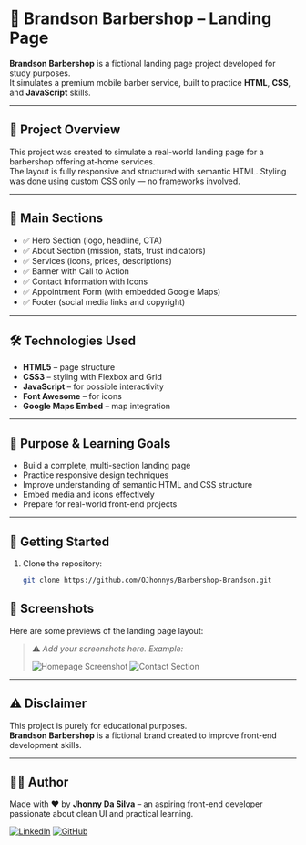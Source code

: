 # 💈 Brandson Barbershop – Landing Page

**Brandson Barbershop** is a fictional landing page project developed for study purposes.  
It simulates a premium mobile barber service, built to practice **HTML**, **CSS**, and **JavaScript** skills.

---

## 📌 Project Overview

This project was created to simulate a real-world landing page for a barbershop offering at-home services.  
The layout is fully responsive and structured with semantic HTML. Styling was done using custom CSS only — no frameworks involved.

---

## 🧩 Main Sections

- ✅ Hero Section (logo, headline, CTA)
- ✅ About Section (mission, stats, trust indicators)
- ✅ Services (icons, prices, descriptions)
- ✅ Banner with Call to Action
- ✅ Contact Information with Icons
- ✅ Appointment Form (with embedded Google Maps)
- ✅ Footer (social media links and copyright)

---

## 🛠️ Technologies Used

- **HTML5** – page structure  
- **CSS3** – styling with Flexbox and Grid  
- **JavaScript** – for possible interactivity  
- **Font Awesome** – for icons  
- **Google Maps Embed** – map integration

---

## 🎯 Purpose & Learning Goals

- Build a complete, multi-section landing page  
- Practice responsive design techniques  
- Improve understanding of semantic HTML and CSS structure  
- Embed media and icons effectively  
- Prepare for real-world front-end projects

---

## 🚀 Getting Started

1. Clone the repository:
   ```bash
   git clone https://github.com/OJhonnys/Barbershop-Brandson.git

## 📸 Screenshots

Here are some previews of the landing page layout:

> ⚠️ *Add your screenshots here. Example:*
>
> ![Homepage Screenshot](./images/homepage.png)
> ![Contact Section](./images/contact.png)

---

## ⚠️ Disclaimer

This project is purely for educational purposes.  
**Brandson Barbershop** is a fictional brand created to improve front-end development skills.

---

## 👨‍💻 Author

Made with ❤️ by **Jhonny Da Silva** – an aspiring front-end developer passionate about clean UI and practical learning.

[![LinkedIn](https://img.shields.io/badge/LinkedIn-Connect-blue)](https://www.linkedin.com/in/jhonnydasilva/)
[![GitHub](https://img.shields.io/badge/GitHub-Profile-black)](https://github.com/OJhonnys)

